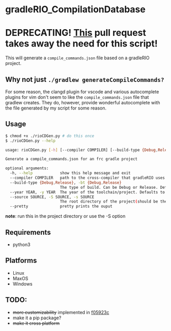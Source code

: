# gradleRIO_CompilationDatabase
# DEPRECATING! [This](https://github.com/wpilibsuite/gradle-cpp-vscode/pull/33) pull request takes away the need for this script!

This will generate a `compile_commands.json` file based on a gradleRIO project.

## Why not just `./gradlew generateCompileCommands?`

For some reason, the clangd plugin for vscode and various autocomplete plugins for vim don't seem to like the `compile_commands.json` file that gradlew creates. They do, however, provide wonderful autocomplete with the file generated by my script for some reason.

## Usage
```bash
$ chmod +x ./rioCDGen.py # do this once
$ ./rioCDGen.py --help

usage: rioCDGen.py [-h] [--compiler COMPILER] [--build-type {Debug,Release}] [--year YEAR] [--source SOURCE] [--pretty]

Generate a compile_commands.json for an frc gradle project

optional arguments:
  -h, --help            show this help message and exit
  --compiler COMPILER   path to the cross-compiler that gradleRIO uses. If not specified, the script will search for it
  --build-type {Debug,Release}, -bt {Debug,Release}
                        The type of build. Can be Debug or Release. Defaults to Debug
  --year YEAR, -y YEAR  The year of the toolchain/project. Defaults to the current year
  --source SOURCE, -S SOURCE, -s SOURCE
                        The root directory of the project(should be the directory with your build.gradle file. Defaults to cwd
  --pretty              pretty prints the ouput
```

**note**: run this in the project directory or use the -S option


## Requirements
* python3

## Platforms
* Linux
* MaxOS
* Windows

## TODO:
* ~~more customizability~~ implemented in [f05923c](https://github.com/theVerySharpFlat/gradleRIO_CompilationDatabase/commit/f9a073cb6d5377552a043b9681e57d9ad644b616) 
* make it a pip package?
* ~~make it cross platform~~
